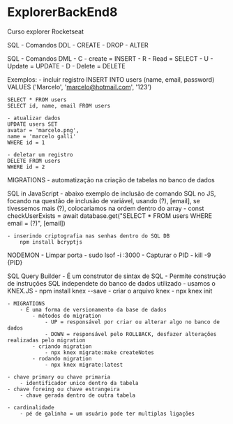 # ExplorerBackEnd8
 Curso explorer Rocketseat

SQL - Comandos DDL
    - CREATE
    - DROP
    - ALTER

SQL - Comandos DML
    - C - create = INSERT
    - R - Read = SELECT
    - U - Update = UPDATE
    - D - Delete = DELETE

Exemplos:
    - incluir registro
    INSERT INTO users
    (name, email, password)
    VALUES
    ('Marcelo', 'marcelo@hotmail.com', '123')

    SELECT * FROM users
    SELECT id, name, email FROM users

    - atualizar dados
    UPDATE users SET
    avatar = 'marcelo.png',
    name = 'marcelo galli'
    WHERE id = 1

    - deletar um registro
    DELETE FROM users
    WHERE id = 2    

MIGRATIONS
    - automatização na criação de tabelas no banco de dados

SQL in JavaScript
    - abaixo exemplo de inclusão de comando SQL no JS, focando na questão de inclusão de variável, usando (?), [email], se tivessemos mais (?), colocariamos na ordem dentro do array
    - const checkUserExists = await database.get("SELECT * FROM users WHERE email = (?)", [email])

    - inserindo criptografia nas senhas dentro do SQL DB
        npm install bcryptjs

NODEMON
    - Limpar porta
        - sudo lsof -i :3000
        - Capturar o PID
        - kill -9 {PID}

SQL Query Builder
    - É um construtor de sintax de SQL
    - Permite construção de instruções SQL independete do banco de dados utilizado
    - usamos o KNEX.JS
        - npm install knex --save
        - criar o arquivo knex
            - npx knex init
    
    - MIGRATIONS
        - É uma forma de versionamento da base de dados
            - métodos do migration
                - UP = responsável por criar ou alterar algo no banco de dados
                - DOWN = responsável pelo ROLLBACK, desfazer alterações realizadas pelo migration
            - criando migration
                - npx knex migrate:make createNotes
            - rodando migration
                - npx knex migrate:latest

    - chave primary ou chave primaria
        - identificador unico dentro da tabela
    - chave foreing ou chave estrangeira 
        - chave gerada dentro de outra tabela
    
    - cardinalidade
        - pé de galinha = um usuário pode ter multiplas ligações
